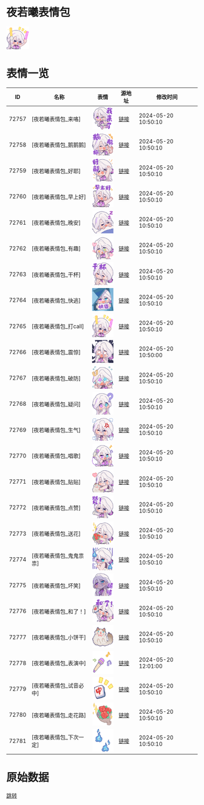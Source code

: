 # 夜若曦表情包

<img src="./cover.png" height="60" alt="cover" />

# 表情一览

|ID|名称|表情|源地址|修改时间|
|----|----|----|----|----|
|72757|[夜若曦表情包_来咯]|<img src="./pic/072757_%5B夜若曦表情包_来咯%5D.png" height="60" alt="来咯"/>|[链接](https://i0.hdslb.com/bfs/garb/177cac0a5b416a7346eec83c282a69a647aa2342.png)|2024-05-20 10:50:10|
|72758|[夜若曦表情包_鹅鹅鹅]|<img src="./pic/072758_%5B夜若曦表情包_鹅鹅鹅%5D.png" height="60" alt="鹅鹅鹅"/>|[链接](https://i0.hdslb.com/bfs/garb/13a83cc739c88d5bc9ddf1fac8267f6a87b2d268.png)|2024-05-20 10:50:10|
|72759|[夜若曦表情包_好耶]|<img src="./pic/072759_%5B夜若曦表情包_好耶%5D.png" height="60" alt="好耶"/>|[链接](https://i0.hdslb.com/bfs/garb/5dfafcf88c2e7f1b64f7ec1cc48a95d2c4238079.png)|2024-05-20 10:50:10|
|72760|[夜若曦表情包_早上好]|<img src="./pic/072760_%5B夜若曦表情包_早上好%5D.png" height="60" alt="早上好"/>|[链接](https://i0.hdslb.com/bfs/garb/5cdf652cbf3224f461dfbce6179b3ee235ee9e76.png)|2024-05-20 10:50:10|
|72761|[夜若曦表情包_晚安]|<img src="./pic/072761_%5B夜若曦表情包_晚安%5D.png" height="60" alt="晚安"/>|[链接](https://i0.hdslb.com/bfs/garb/90c7a3b51f211588f8e35ea01feaa8cfc9c8d9a5.png)|2024-05-20 10:50:10|
|72762|[夜若曦表情包_有趣]|<img src="./pic/072762_%5B夜若曦表情包_有趣%5D.png" height="60" alt="有趣"/>|[链接](https://i0.hdslb.com/bfs/garb/95cf98f09c9c5ec47688130b739ca4d20d238609.png)|2024-05-20 10:50:10|
|72763|[夜若曦表情包_干杯]|<img src="./pic/072763_%5B夜若曦表情包_干杯%5D.png" height="60" alt="干杯"/>|[链接](https://i0.hdslb.com/bfs/garb/1069d779360f3a2c82bf2471356357b1368b4bc7.png)|2024-05-20 10:50:10|
|72764|[夜若曦表情包_快逃]|<img src="./pic/072764_%5B夜若曦表情包_快逃%5D.png" height="60" alt="快逃"/>|[链接](https://i0.hdslb.com/bfs/garb/46a5d47e21227c7d9ebb9d95a06f323d93b8675d.png)|2024-05-20 10:50:10|
|72765|[夜若曦表情包_打call]|<img src="./pic/072765_%5B夜若曦表情包_打call%5D.png" height="60" alt="打call"/>|[链接](https://i0.hdslb.com/bfs/garb/3d6d0ee2547b7fafc523eda3c6f363f85193b07d.png)|2024-05-20 10:50:10|
|72766|[夜若曦表情包_震惊]|<img src="./pic/072766_%5B夜若曦表情包_震惊%5D.png" height="60" alt="震惊"/>|[链接](https://i0.hdslb.com/bfs/garb/ddc974e5f777403619c00b78c2a889090e3b5096.png)|2024-05-20 10:50:00|
|72767|[夜若曦表情包_破防]|<img src="./pic/072767_%5B夜若曦表情包_破防%5D.png" height="60" alt="破防"/>|[链接](https://i0.hdslb.com/bfs/garb/2dd5ece4cfe007d4768c09bbaa33f8b1f5f1726e.png)|2024-05-20 10:50:10|
|72768|[夜若曦表情包_疑问]|<img src="./pic/072768_%5B夜若曦表情包_疑问%5D.png" height="60" alt="疑问"/>|[链接](https://i0.hdslb.com/bfs/garb/02eef73c607065bc1f213c5769cad385544936c9.png)|2024-05-20 10:50:10|
|72769|[夜若曦表情包_生气]|<img src="./pic/072769_%5B夜若曦表情包_生气%5D.png" height="60" alt="生气"/>|[链接](https://i0.hdslb.com/bfs/garb/659c2c5533b5429151efc4594ba857993ddc1f12.png)|2024-05-20 10:50:10|
|72770|[夜若曦表情包_唱歌]|<img src="./pic/072770_%5B夜若曦表情包_唱歌%5D.png" height="60" alt="唱歌"/>|[链接](https://i0.hdslb.com/bfs/garb/3927862c4e9cf8bcf325fa5b0a48b675587a0a2e.png)|2024-05-20 10:50:10|
|72771|[夜若曦表情包_贴贴]|<img src="./pic/072771_%5B夜若曦表情包_贴贴%5D.png" height="60" alt="贴贴"/>|[链接](https://i0.hdslb.com/bfs/garb/c464b71ea6bdd208ee9332c3391b68c3b14fa88e.png)|2024-05-20 10:50:10|
|72772|[夜若曦表情包_点赞]|<img src="./pic/072772_%5B夜若曦表情包_点赞%5D.png" height="60" alt="点赞"/>|[链接](https://i0.hdslb.com/bfs/garb/097d6df90e30aa8bd1d1526ceb67c51bbd45a3da.png)|2024-05-20 10:50:10|
|72773|[夜若曦表情包_送花]|<img src="./pic/072773_%5B夜若曦表情包_送花%5D.png" height="60" alt="送花"/>|[链接](https://i0.hdslb.com/bfs/garb/92b4193ebfa52780e5991cbe440a67a1f4702510.png)|2024-05-20 10:50:10|
|72774|[夜若曦表情包_鬼鬼祟祟]|<img src="./pic/072774_%5B夜若曦表情包_鬼鬼祟祟%5D.png" height="60" alt="鬼鬼祟祟"/>|[链接](https://i0.hdslb.com/bfs/garb/fdfcdf1b1ad829518b629b3004fd6070f0e567dd.png)|2024-05-20 10:50:10|
|72775|[夜若曦表情包_坏笑]|<img src="./pic/072775_%5B夜若曦表情包_坏笑%5D.png" height="60" alt="坏笑"/>|[链接](https://i0.hdslb.com/bfs/garb/5f8aa1ecc4768bc4868934dad29dbfbb08a1f68f.png)|2024-05-20 10:50:10|
|72776|[夜若曦表情包_和了！]|<img src="./pic/072776_%5B夜若曦表情包_和了！%5D.png" height="60" alt="和了！"/>|[链接](https://i0.hdslb.com/bfs/garb/c028f951d80d0ac31a83882e6f77ff5dc33931e8.png)|2024-05-20 10:50:10|
|72777|[夜若曦表情包_小饼干]|<img src="./pic/072777_%5B夜若曦表情包_小饼干%5D.png" height="60" alt="小饼干"/>|[链接](https://i0.hdslb.com/bfs/garb/249a066ea0959a00893419ed5687221dc4d36ea7.png)|2024-05-20 10:50:10|
|72778|[夜若曦表情包_表演中]|<img src="./pic/072778_%5B夜若曦表情包_表演中%5D.png" height="60" alt="表演中"/>|[链接](https://i0.hdslb.com/bfs/garb/882acae1fbb84ce125c35a72cb7f716ff13e1218.png)|2024-05-20 12:01:00|
|72779|[夜若曦表情包_试音必中]|<img src="./pic/072779_%5B夜若曦表情包_试音必中%5D.png" height="60" alt="试音必中"/>|[链接](https://i0.hdslb.com/bfs/garb/e5c6134a46522258daf91d935eabf9a3bf9c514c.png)|2024-05-20 10:50:10|
|72780|[夜若曦表情包_走花路]|<img src="./pic/072780_%5B夜若曦表情包_走花路%5D.png" height="60" alt="走花路"/>|[链接](https://i0.hdslb.com/bfs/garb/25e4d816f61a94fa8974b0c7a16cd5ec1c29829b.png)|2024-05-20 10:50:10|
|72781|[夜若曦表情包_下次一定]|<img src="./pic/072781_%5B夜若曦表情包_下次一定%5D.png" height="60" alt="下次一定"/>|[链接](https://i0.hdslb.com/bfs/garb/6200dbbe503799a2df9fbbc88be8cf33a1f0053c.png)|2024-05-20 10:50:10|

# 原始数据

[跳转](./raw.json)

